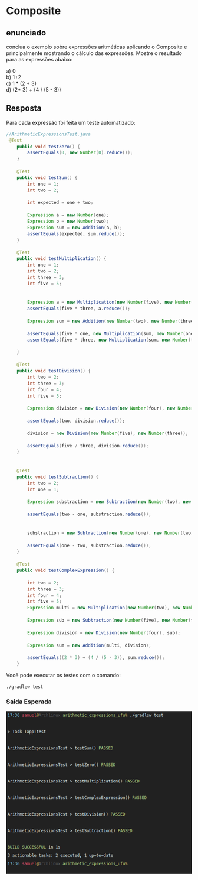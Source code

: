 # Composite

## enunciado
conclua o exemplo sobre expressões aritméticas aplicando o
Composite e principalmente mostrando o cálculo das expressões.
Mostre o resultado para as expressões abaixo:

a) 0  
b) 1+2  
c) 1 * (2 + 3)  
d) (2* 3) + (4 /  (5 - 3))  

## Resposta
Para cada expressão foi feita um teste automatizado:

```java
//ArithmeticExpressionsTest.java
 @Test
    public void testZero() {
        assertEquals(0, new Number(0).reduce());
    }

    @Test
    public void testSum() {
        int one = 1;
        int two = 2;

        int expected = one + two;

        Expression a = new Number(one);
        Expression b = new Number(two);
        Expression sum = new Addition(a, b);
        assertEquals(expected, sum.reduce());
    }

    @Test
    public void testMultiplication() {
        int one = 1;
        int two = 2;
        int three = 3;
        int five = 5;


        Expression a = new Multiplication(new Number(five), new Number(three));
        assertEquals(five * three, a.reduce());

        Expression sum = new Addition(new Number(two), new Number(three));

        assertEquals(five * one, new Multiplication(sum, new Number(one)).reduce());
        assertEquals(five * three, new Multiplication(sum, new Number(three)).reduce());

    }

    @Test
    public void testDivision() {
        int two = 2;
        int three = 3;
        int four = 4;
        int five = 5;

        Expression division = new Division(new Number(four), new Number(two));

        assertEquals(two, division.reduce());

        division = new Division(new Number(five), new Number(three));

        assertEquals(five / three, division.reduce());
    }


    @Test
    public void testSubtraction() {
        int two = 2;
        int one = 1;

        Expression substraction = new Subtraction(new Number(two), new Number(one));

        assertEquals(two - one, substraction.reduce());


        substraction = new Subtraction(new Number(one), new Number(two));

        assertEquals(one - two, substraction.reduce());
    }

    @Test
    public void testComplexExpression() {

        int two = 2;
        int three = 3;
        int four = 4;
        int five = 5;
        Expression multi = new Multiplication(new Number(two), new Number(three));

        Expression sub = new Subtraction(new Number(five), new Number(three));

        Expression division = new Division(new Number(four), sub);

        Expression sum = new Addition(multi, division);

        assertEquals((2 * 3) + (4 / (5 - 3)), sum.reduce());
    }
```

Você pode executar os testes com o comando:
```shell
./gradlew test
```

### Saida Esperada
![Resultado Esperado](docs/pass_tests.png)